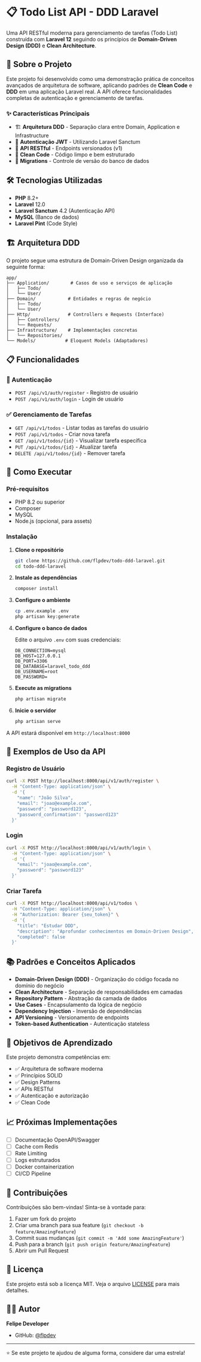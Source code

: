 # 📋 Todo List API - DDD Laravel

Uma API RESTful moderna para gerenciamento de tarefas (Todo List) construída com **Laravel 12** seguindo os princípios de **Domain-Driven Design (DDD)** e **Clean Architecture**.

## 🚀 Sobre o Projeto

Este projeto foi desenvolvido como uma demonstração prática de conceitos avançados de arquitetura de software, aplicando padrões de **Clean Code** e **DDD** em uma aplicação Laravel real. A API oferece funcionalidades completas de autenticação e gerenciamento de tarefas.

### ✨ Características Principais

-   🏗️ **Arquitetura DDD** - Separação clara entre Domain, Application e Infrastructure
-   🔐 **Autenticação JWT** - Utilizando Laravel Sanctum
-   📡 **API RESTful** - Endpoints versionados (v1)
-   📝 **Clean Code** - Código limpo e bem estruturado
-   🔄 **Migrations** - Controle de versão do banco de dados

## 🛠️ Tecnologias Utilizadas

-   **PHP** 8.2+
-   **Laravel** 12.0
-   **Laravel Sanctum** 4.2 (Autenticação API)
-   **MySQL** (Banco de dados)
-   **Laravel Pint** (Code Style)

## 🏗️ Arquitetura DDD

O projeto segue uma estrutura de Domain-Driven Design organizada da seguinte forma:

```
app/
├── Application/        # Casos de uso e serviços de aplicação
│   ├── Todo/
│   └── User/
├── Domain/            # Entidades e regras de negócio
│   ├── Todo/
│   └── User/
├── Http/              # Controllers e Requests (Interface)
│   ├── Controllers/
│   └── Requests/
├── Infrastructure/    # Implementações concretas
│   └── Repositories/
└── Models/           # Eloquent Models (Adaptadores)
```

## 📋 Funcionalidades

### 🔐 Autenticação

-   `POST /api/v1/auth/register` - Registro de usuário
-   `POST /api/v1/auth/login` - Login de usuário

### ✅ Gerenciamento de Tarefas

-   `GET /api/v1/todos` - Listar todas as tarefas do usuário
-   `POST /api/v1/todos` - Criar nova tarefa
-   `GET /api/v1/todos/{id}` - Visualizar tarefa específica
-   `PUT /api/v1/todos/{id}` - Atualizar tarefa
-   `DELETE /api/v1/todos/{id}` - Remover tarefa

## 🚀 Como Executar

### Pré-requisitos

-   PHP 8.2 ou superior
-   Composer
-   MySQL
-   Node.js (opcional, para assets)

### Instalação

1. **Clone o repositório**

    ```bash
    git clone https://github.com/flpdev/todo-ddd-laravel.git
    cd todo-ddd-laravel
    ```

2. **Instale as dependências**

    ```bash
    composer install
    ```

3. **Configure o ambiente**

    ```bash
    cp .env.example .env
    php artisan key:generate
    ```

4. **Configure o banco de dados**

    Edite o arquivo `.env` com suas credenciais:

    ```env
    DB_CONNECTION=mysql
    DB_HOST=127.0.0.1
    DB_PORT=3306
    DB_DATABASE=laravel_todo_ddd
    DB_USERNAME=root
    DB_PASSWORD=
    ```

5. **Execute as migrations**

    ```bash
    php artisan migrate
    ```

6. **Inicie o servidor**
    ```bash
    php artisan serve
    ```

A API estará disponível em `http://localhost:8000`

## 📡 Exemplos de Uso da API

### Registro de Usuário

```bash
curl -X POST http://localhost:8000/api/v1/auth/register \
  -H "Content-Type: application/json" \
  -d '{
    "name": "João Silva",
    "email": "joao@example.com",
    "password": "password123",
    "password_confirmation": "password123"
  }'
```

### Login

```bash
curl -X POST http://localhost:8000/api/v1/auth/login \
  -H "Content-Type: application/json" \
  -d '{
    "email": "joao@example.com",
    "password": "password123"
  }'
```

### Criar Tarefa

```bash
curl -X POST http://localhost:8000/api/v1/todos \
  -H "Content-Type: application/json" \
  -H "Authorization: Bearer {seu_token}" \
  -d '{
    "title": "Estudar DDD",
    "description": "Aprofundar conhecimentos em Domain-Driven Design",
    "completed": false
  }'
```

## 📚 Padrões e Conceitos Aplicados

-   **Domain-Driven Design (DDD)** - Organização do código focada no domínio do negócio
-   **Clean Architecture** - Separação de responsabilidades em camadas
-   **Repository Pattern** - Abstração da camada de dados
-   **Use Cases** - Encapsulamento da lógica de negócio
-   **Dependency Injection** - Inversão de dependências
-   **API Versioning** - Versionamento de endpoints
-   **Token-based Authentication** - Autenticação stateless

## 🎯 Objetivos de Aprendizado

Este projeto demonstra competências em:

-   ✅ Arquitetura de software moderna
-   ✅ Princípios SOLID
-   ✅ Design Patterns
-   ✅ APIs RESTful
-   ✅ Autenticação e autorização
-   ✅ Clean Code

## 📈 Próximas Implementações

-   [ ] Documentação OpenAPI/Swagger
-   [ ] Cache com Redis
-   [ ] Rate Limiting
-   [ ] Logs estruturados
-   [ ] Docker containerization
-   [ ] CI/CD Pipeline

## 🤝 Contribuições

Contribuições são bem-vindas! Sinta-se à vontade para:

1. Fazer um fork do projeto
2. Criar uma branch para sua feature (`git checkout -b feature/AmazingFeature`)
3. Commit suas mudanças (`git commit -m 'Add some AmazingFeature'`)
4. Push para a branch (`git push origin feature/AmazingFeature`)
5. Abrir um Pull Request

## 📄 Licença

Este projeto está sob a licença MIT. Veja o arquivo [LICENSE](LICENSE) para mais detalhes.

## 👨‍💻 Autor

**Felipe Developer**

-   GitHub: [@flpdev](https://github.com/flpdev)

---

⭐ Se este projeto te ajudou de alguma forma, considere dar uma estrela!
